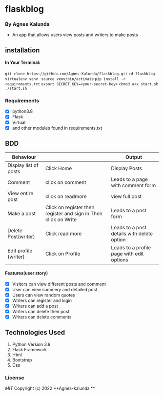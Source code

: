 # flaskblog

### By Agnes Kalunda
- An app that allows users view posts and writers to make posts

## installation
 #### In Your Terminal:
```git clone https://github.com/Agnes-Kalunda/flaskblog.git```
```cd flaskblog```
```virtualenv venv ```
```source venv/bin/activate```
```pip install -r requirements.txt```
```export SECRET_KEY=<your-secret-key>```
```chmod a+x start.sh```
```./start.sh```
### Requirements
- [x] python3.8
- [x] Flask
- [x] Virtual
- [x] and other modules found in requirements.txt
## BDD
| Behaviour           |           |   Output        |
|--------------------|------------|-----------------|
| Display list of posts | Click Home|Display Posts|
| Comment | click on comment |Leads to a page with comment form|
| View entire post|click on readmore| view full post |
| Make a post|Click on register then register and sign in.Then click on Write| Leads to a post form|
| Delete Post(writer)|Click read more | Leads to a post details with delete option|
| Edit profile (writer)|Click on Profile | Leads to a profile page with edit options|
#### Features(user story)
- [x] Visitors can view different posts and comment
- [x] User can view summery and detailed post
- [x] Users can view random quotes
- [x] Writers can register and login
- [x] Writers can add a post
- [x] Writers can delete their post
- [x] Writers can delete comments
## Technologies Used
1. Python Version 3.8
2. Flask Framework
3. Html
4. Bootstrap
5. Css
### License
*MIT*
Copyright (c) 2022 **Agnes-kalunda **

